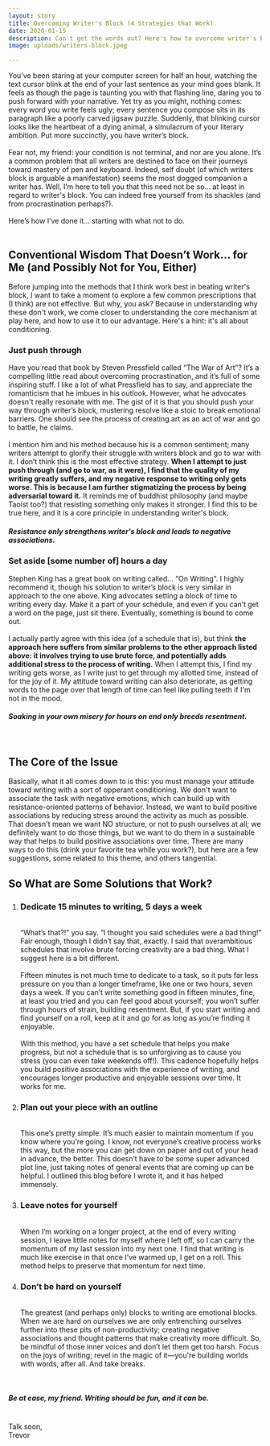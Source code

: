 ```yaml
---
layout: story
title: Overcoming Writer's Block (4 Strategies that Work)
date: 2020-01-15
description: Can't get the words out? Here's how to overcome writer's block using proven psychological strategies.
image: uploads/writers-block.jpeg

---
```


You’ve been staring at your computer screen for half an hour, watching the text cursor blink at the end of your last sentence as your mind goes blank. It feels as though the page is taunting you with that flashing line, daring you to push forward with your narrative. Yet try as you might, nothing comes: every word you write feels ugly; every sentence you compose sits in its paragraph like a poorly carved jigsaw puzzle. Suddenly, that blinking cursor looks like the heartbeat of a dying animal, a simulacrum of your literary ambition. Put more succinctly, you have writer’s block.
<br><br>
Fear not, my friend: your condition is not terminal, and nor are you alone. It’s a common problem that all writers are destined to face on their journeys toward mastery of pen and keyboard. Indeed, self doubt (of which writers block is arguable a manifestation) seems the most dogged companion a writer has. Well, I’m here to tell you that this need not be so... at least in regard to writer's block. You can indeed free yourself from its shackles (and from procrastination perhaps?).
<br><br>
Here’s how I’ve done it... starting with what not to do.
<br><br>
<h2>Conventional Wisdom That Doesn’t Work… for Me (and Possibly Not for You, Either)</h2>
Before jumping into the methods that I think work best in beating writer's block, I want to take a moment to explore a few common prescriptions that (I think) are not effective. But why, you ask? Because in understanding why these don't work, we come closer to understanding the core mechanism at play here, and how to use it to our advantage. Here's a hint: it's all about conditioning. 
<h3 class="blog-header">Just push through</h3>
Have you read that book by Steven Pressfield called “The War of Art”? It’s a compelling little read about overcoming procrastination, and it’s full of some inspiring stuff. I like a lot of what Pressfield has to say, and appreciate the romanticism that he imbues in his outlook. However, what he advocates doesn't really resonate with me. The gist of it is that you should push your way through writer’s block, mustering resolve like a stoic to break emotional barriers. One should see the process of creating art as an act of war and go to battle, he claims.
<br><br>
I mention him and his method because his is a common sentiment; many writers attempt to glorify their struggle with writers block and go to war with it. I don’t think this is the most effective strategy. <strong>When I attempt to just push through (and go to war, as it were), I find that the quality of my writing greatly suffers, and my negative response to writing only gets worse. This is because I am further stigmatizing the process by being adversarial toward it.</strong> It reminds me of buddhist philosophy (and maybe Taoist too?) that resisting something only makes it stronger. I find this to be true here, and it is a core principle in understanding writer's block.
<h5>Resistance only strengthens writer's block and leads to negative associations.</h5>

<h3 class="blog-header">Set aside [some number of] hours a day</h3>
Stephen King has a great book on writing called… “On Writing”. I highly recommend it, though his solution to writer’s block is very similar in approach to the one above. King advocates setting a block of time to writing every day. Make it a part of your schedule, and even if you can’t get a word on the page, just sit there. Eventually, something is bound to come out.
<br><br>
I actually partly agree with this idea (of a schedule that is), but think <strong>the approach here suffers from similar problems to the other approach listed above: it involves trying to use brute force, and potentially adds additional stress to the process of writing.</strong> When I attempt this, I find my writing gets worse, as I write just to get through my allotted time, instead of for the joy of it. My attitude toward writing can also deteriorate, as getting words to the page over that length of time can feel like pulling teeth if I'm not in the mood. 
<h5>Soaking in your own misery for hours on end only breeds resentment.</h5><br>

<h2>The Core of the Issue</h2>
Basically, what it all comes down to is this: you must manage your attitude toward writing with a sort of opperant conditioning. We don't want to associate the task with negative emotions, which can build up with resistance-oriented patterns of behavior. Instead, we want to build positive associations by reducing stress around the activity as much as possible. That doesn't mean we want NO structure, or not to push ourselves at all; we definitely want to do those things, but we want to do them in a sustainable way that helps to build positive associations over time. There are many ways to do this (drink your favorite tea while you work?), but here are a few suggestions, some related to this theme, and others tangential. 

<br>
<h2>So What are Some Solutions that Work?</h2>
<ol>
	<li>
		<h3 class="blog-header">Dedicate 15 minutes to writing, 5 days a week</h3>
		<br>
		“What’s that?!” you say. “I thought you said schedules were a bad thing!” Fair enough, though I didn’t say that, exactly. I said that overambitious schedules that involve brute forcing creativity are a bad thing. What I suggest here is a bit different. 
		<br><br>
		Fifteen minutes is not much time to dedicate to a task, so it puts far less pressure on you than a longer timeframe, like one or two hours, seven days a week. If you can’t write something good in fifteen minutes, fine, at least you tried and you can feel good about yourself; you won’t suffer through hours of strain, building resentment. But, if you start writing and find yourself on a roll, keep at it and go for as long as you’re finding it enjoyable.
		<br><br>
		With this method, you have a set schedule that helps you make progress, but not a schedule that is so unforgiving as to cause you stress (you can even take weekends off!). This cadence hopefully helps you build positive associations with the experience of writing, and encourages longer productive and enjoyable sessions over time. It works for me. 
	</li>
	<li>
		<h3 class="blog-header">Plan out your piece with an outline</h3>
		<br>
		This one’s pretty simple. It’s much easier to maintain momentum if you know where you’re going. I know, not everyone’s creative process works this way, but the more you can get down on paper and out of your head in advance, the better. This doesn’t have to be some super advanced plot line, just taking notes of general events that are coming up can be helpful. I outlined this blog before I wrote it, and it has helped immensely.
	</li>
	<li>
		<h3 class="blog-header">Leave notes for yourself</h3>
		<br>
		When I’m working on a longer project, at the end of every writing session, I leave little notes for myself where I left off, so I can carry the momentum of my last session into my next one. I find that writing is much like exercise in that once I’ve warmed up, I get on a roll. This method helps to preserve that momentum for next time.
	</li>
	<li>
		<h3 class="blog-header">Don’t be hard on yourself</h3>
		<br>
		The greatest (and perhaps only) blocks to writing are emotional blocks. When we are hard on ourselves we are only entrenching ourselves further into these pits of non-productivity; creating negative associations and thought patterns that make creativity more difficult. So, be mindful of those inner voices and don’t let them get too harsh. Focus on the joys of writing; revel in the magic of it&mdash;you're building worlds with words, after all. And take breaks.
	</li>
</ol>
<br>
<h5>Be at ease, my friend. Writing should be fun, and it can be. </h5>
<br>
Talk soon,<br>
Trevor